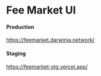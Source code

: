 # Fee Market UI

#### Production

https://feemarket.darwinia.network/

#### Staging

https://feemarket-stg.vercel.app/
